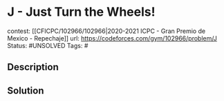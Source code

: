 # J - Just Turn the Wheels!

contest: [[CFICPC/102966/102966|2020-2021 ICPC - Gran Premio de Mexico - Repechaje]]
url: https://codeforces.com/gym/102966/problem/J
Status: #UNSOLVED
Tags: #

## Description

## Solution

